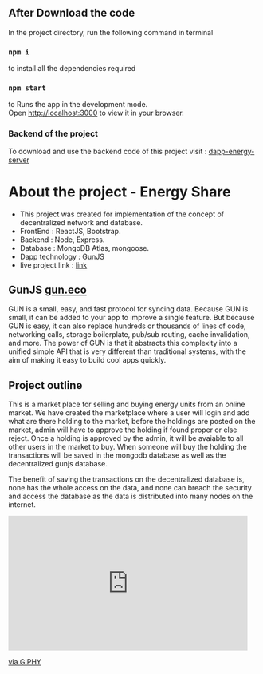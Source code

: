 ## After Download the code

In the project directory, run the following command in terminal

### `npm i`

to install all the dependencies required

### `npm start`

to Runs the app in the development mode.\
Open [http://localhost:3000](http://localhost:3000) to view it in your browser.

### Backend of the project

To download and use the backend code of this project visit : [dapp-energy-server](https://github.com/HARSH-KUMAR10/dapp-energy-server)

# About the project - Energy Share
* This project was created for implementation of the concept of decentralized network and database.
* FrontEnd : ReactJS, Bootstrap.
* Backend : Node, Express.
* Database : MongoDB Atlas, mongoose.
* Dapp technology : GunJS
* live project link : [link](https://energy-share-dapps.netlify.app/)

## GunJS [gun.eco](https://gun.eco/docs/Introduction)
GUN is a small, easy, and fast protocol for syncing data. Because GUN is small, it can be added to your app to improve a single feature. But because GUN is easy, it can also replace hundreds or thousands of lines of code, networking calls, storage boilerplate, pub/sub routing, cache invalidation, and more. The power of GUN is that it abstracts this complexity into a unified simple API that is very different than traditional systems, with the aim of making it easy to build cool apps quickly.

## Project outline
This is a market place for selling and buying energy units from an online market. We have created the marketplace where a user will login and add what are there holding to the market, before the holdings are posted on the market, admin will have to approve the holding if found proper or else reject. Once a holding is approved by the admin, it will be avaiable to all other users in the market to buy. When someone will buy the holding the transactions will be saved in the mongodb database as well as the decentralized gunjs database.

The benefit of saving the transactions on the decentralized database is, none has the whole access on the data, and none can breach the security and access the database as the data is distributed into many nodes on the internet.


<iframe src="https://giphy.com/embed/FlRWhgN8VjXNo5jGnt" width="480" height="270" frameBorder="0" class="giphy-embed" allowFullScreen></iframe><p><a href="https://giphy.com/gifs/FlRWhgN8VjXNo5jGnt">via GIPHY</a></p>
